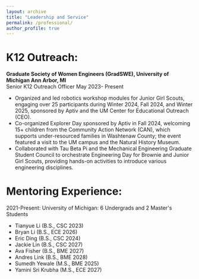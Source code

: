 ```yaml
---
layout: archive
title: "Leadership and Service"
permalink: /professional/
author_profile: true
---
```

<b>K12 Outreach:</b>
====================
<b> Graduate Society of Women Engineers (GradSWE), University of Michigan Ann Arbor, MI </b>
<br>Senior K12 Outreach Officer May 2023- Present
- Organized and led robotics workshop modules for Junior Girl Scouts, engaging over 25 participants during Winter 2024, Fall 2024, and Winter 2025, sponsored by Aptiv and the UM Center for Educational Outreach (CEO).
- Co-organized Explorer Day sponsored by Aptiv in Fall 2024, welcoming 15+ children from the Community Action Network (CAN), which supports under-resourced families in Washtenaw County; the event featured a visit to the UM campus and the Natural History Museum.
- Collaborated with Tau Beta Pi and the Mechanical Engineering Graduate Student Council to orchestrate Engineering Day for Brownie and Junior Girl Scouts, providing hands-on activities to introduce various engineering disciplines.

<b>Mentoring Experience:</b>
============================
2021-Present: University of Michigan: 6 Undergrads and 2 Master's Students
- Tianyue Li (B.S., CSC 2023)
- Bryan Li (B.S., ECE 2026)
- Eric Ding (B.S., CSC 2024)
- Jackie Lin (B.S., CSC 2027)
- Ava Fisher (B.S., BME 2027)
- Andres Link (B.S., BME 2028)
- Sumedh Yewale (M.S., BME 2025)
- Yamini Sri Krubha (M.S., ECE 2027) 


